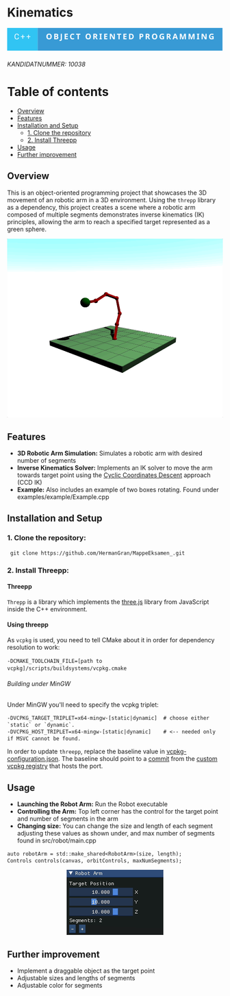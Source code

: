 # Kinematics

![](data/c++-object-oriented-programming.svg)

###### KANDIDATNUMMER: 10038

# Table of contents

- [Overview](#overview)
- [Features](#features)
- [Installation and Setup](#installation-and-setup)
  - [1. Clone the repository](#1-clone-the-repository)
  - [2. Install Threepp](#2-install-threepp)
- [Usage](#usage)
- [Further improvement](#further-improvement)

## Overview
This is an object-oriented programming project that showcases the 3D movement of an robotic arm
in a 3D environment. Using the `threpp` library as a dependency, this project creates a 
scene where a robotic arm composed of multiple segments demonstrates inverse kinematics (IK)
principles, allowing the arm to reach a specified target represented as a green sphere. 

<p align="center">
  <img src="data/RobotArmDem3D.gif" />
</p>

## Features
* **3D Robotic Arm Simulation:** Simulates a robotic arm with desired number of segments
* **Inverse Kinematics Solver:** Implements an IK solver to move the arm 
towards target point using the [Cyclic Coordinates Descent](http://rodolphe-vaillant.fr/entry/114/cyclic-coordonate-descent-inverse-kynematic-ccd-ik)
approach (CCD IK)
* **Example:** Also includes an example of two boxes rotating. Found under examples/example/Example.cpp

## Installation and Setup
### 1. **Clone the repository:**
   ``` 
    git clone https://github.com/HermanGran/MappeEksamen_.git
   ```
### 2. **Install Threepp:**

#### Threepp
`Threpp` is a library which implements the [three.js](https://threejs.org) library from JavaScript
inside the C++ environment. 

#### Using threepp
As `vcpkg` is used, you need to tell CMake about it in order for dependency resolution to work:

`-DCMAKE_TOOLCHAIN_FILE=[path to vcpkg]/scripts/buildsystems/vcpkg.cmake`

###### Building under MinGW

Under MinGW you'll need to specify the vcpkg triplet:
```shell
-DVCPKG_TARGET_TRIPLET=x64-mingw-[static|dynamic]  # choose either `static` or `dynamic`.
-DVCPKG_HOST_TRIPLET=x64-mingw-[static|dynamic]    # <-- needed only if MSVC cannot be found. 
```

In order to update `threepp`, replace the baseline value in [vcpkg-configuration.json](vcpkg-configuration.json).
The baseline should point to a [commit](https://github.com/Ecos-platform/vcpkg-registry/commits/main)
from the [custom vcpkg registry](https://github.com/Ecos-platform/vcpkg-registry) that hosts the port.

## Usage
* **Launching the Robot Arm:** Run the Robot executable
* **Controlling the Arm:** Top left corner has the control for the target point and number of segments in the arm
* **Changing size:** You can change the size and length of each segment adjusting these values as shown under, and max number of segments found in src/robot/main.cpp
``` 
auto robotArm = std::make_shared<RobotArm>(size, length); 
Controls controls(canvas, orbitControls, maxNumSegments);
```

<p align="center">
  <img src="data/RobotArmControlsNew.gif" />
</p>

## Further improvement
* Implement a draggable object as the target point
* Adjustable sizes and lengths of segments 
* Adjustable color for segments